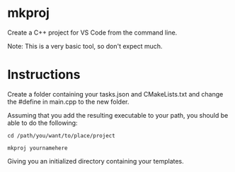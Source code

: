 # mkproj
Create a C++ project for VS Code from the command line.

Note: This is a very basic tool, so don't expect much.

# Instructions
Create a folder containing your tasks.json and CMakeLists.txt and change the #define in main.cpp to the new folder.

Assuming that you add the resulting executable to your path, you should be able to do the following:
```
cd /path/you/want/to/place/project

mkproj yournamehere
```

Giving you an initialized directory containing your templates.

